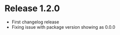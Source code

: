 Release 1.2.0
=============
* First changelog release
* Fixing issue with package version showing as 0.0.0
